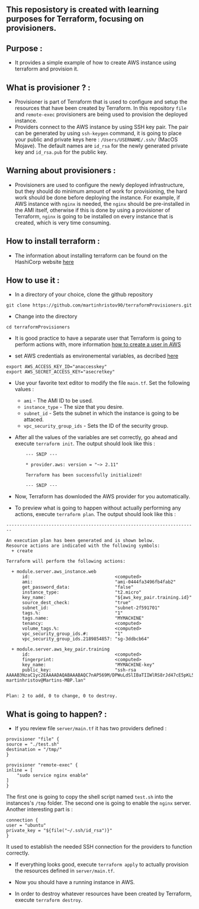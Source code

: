 ## This reposistory is created with learning purposes for Terraform, focusing on provisioners.

## Purpose :

- It provides a simple example of how to create AWS instance using terraform and provision it.

## What is provisioner ? :

- Provisioner is part of Terraform that is used to configure and setup the resources that have been created by Terraform. In this repository `file` and `remote-exec` provisioners are being used to provision the deployed instance.
- Providers connect to the AWS instance by using SSH key pair. The pair can be generated by using `ssh-keygen` command, it is going to place your public and private keys here : `/Users/USERNAME/.ssh/` (MacOS Mojave). The default names are `id_rsa` for the newly generated private key and `id_rsa.pub` for the public key.

## Warning about provisioners :

- Provisioners are used to configure the newly deployed infrastructure, but they should do minimum amount of work for provisioning, the hard work should be done before deploying the instance. For example, if AWS instance with `nginx` is needed, the `nginx` should be pre-installed in the AMI itself, otherwise if this is done by using a provisioner of Terraform, `nginx` is going to be installed on every instance that is created, which is very time consuming. 

## How to install terraform : 

- The information about installing terraform can be found on the HashiCorp website 
[here](https://learn.hashicorp.com/terraform/getting-started/install.html)

## How to use it :

- In a directory of your choice, clone the github repository 
```
git clone https://github.com/martinhristov90/terraformProvisioners.git
```

- Change into the directory
```
cd terraformProvisioners
```

- It is good practice to have a separate user that Terraform is going to perform actions with, more information [how to create a user in AWS](https://docs.aws.amazon.com/IAM/latest/UserGuide/id_users.html)

- set AWS credentials as environemental variables, as decribed [here](https://www.terraform.io/docs/providers/aws/index.html#environment-variables)

```
export AWS_ACCESS_KEY_ID="anaccesskey"
export AWS_SECRET_ACCESS_KEY="asecretkey"
```

- Use your favorite text editor to modify the file `main.tf`. Set the following values :
    - `ami` - The AMI ID to be used.
    - `instance_type` - The size that you desire.
    - `subnet_id`  - Sets the subnet in which the instance is going to be attaced.
    - `vpc_security_group_ids` - Sets the ID of the security group.

- After all the values of the variables are set correctly, go ahead and execute `terraform init`. 
The output should look like this :

    ```shell
        --- SNIP ---

        * provider.aws: version = "~> 2.11"

        Terraform has been successfully initialized!

        --- SNIP ---
    ```
    
- Now, Terraform has downloded the AWS provider for you automatically.

- To preview what is going to happen without actually performing any actions, execute `terraform plan`. The output should look like this :

```shell
------------------------------------------------------------------------

An execution plan has been generated and is shown below.
Resource actions are indicated with the following symbols:
  + create

Terraform will perform the following actions:

  + module.server.aws_instance.web
      id:                                <computed>
      ami:                               "ami-0444fa3496fb4fab2"
      get_password_data:                 "false"
      instance_type:                     "t2.micro"
      key_name:                          "${aws_key_pair.training.id}"
      source_dest_check:                 "true"
      subnet_id:                         "subnet-2f591701"
      tags.%:                            "1"
      tags.name:                         "MYMACHINE"
      tenancy:                           <computed>
      volume_tags.%:                     <computed>
      vpc_security_group_ids.#:          "1"
      vpc_security_group_ids.2189854857: "sg-3ddbcb64"

  + module.server.aws_key_pair.training
      id:                                <computed>
      fingerprint:                       <computed>
      key_name:                          "MYMACHINE-key"
      public_key:                        "ssh-rsa AAAAB3NzaC1yc2EAAAADAQABAAABAQC7nAP569M/DPWuLdSlIBaTIIWlRS8rJd47cE5pKL5jNTb80R22wIgiiDVJbQs5zmfK45xIxDZVAl84w1c+Ww/2ZbgMyV7rWAhg86Wdlo45pGQLG9Bbz3YddeGNe3S1rlmgUe1jQObDRP3poQ6GH7QiTBiL0VkNp2HhL0GaEP4059A8FuJLSbsEsJQGoXpycsqoaM/ltNCfvf96CD8tviEOCQQHGl6EOeJtU6KdesWjqA0+T6IACfWcCeYKw1VpuU0dhN4T0agi3vjk2LLs3DiyslYxNNEqwaoi1AHYtoKqyXJ2U8CUXAqvaYGDk9QJbgBjbejPtuhwy81b1Gt4EBnJ martinhristov@Martins-MBP.lan"


Plan: 2 to add, 0 to change, 0 to destroy.
```

## What is going to happen? :

- If you review file `server/main.tf` it has two providers defined :
```
provisioner "file" {
source = "./test.sh"
destination = "/tmp/"
}
```
```
provisioner "remote-exec" {
inline = [ 
    "sudo service nginx enable"
]
}
```

The first one is going to copy the shell script named `test.sh` into the instances's `/tmp` folder. The second one is going to enable the `nginx` server. Another interesting part is :

```
connection {
user = "ubuntu"
private_key = "${file("~/.ssh/id_rsa")}"
}
```

It used to establish the needed SSH connection for the providers to function correctly. 

- If everything looks good, execute `terraform apply` to actually provision the resources defined in `server/main.tf`.

- Now you should have a running instance in AWS.

- In order to destroy whatever resources have been created by Terraform, execute `terraform destroy`. 


